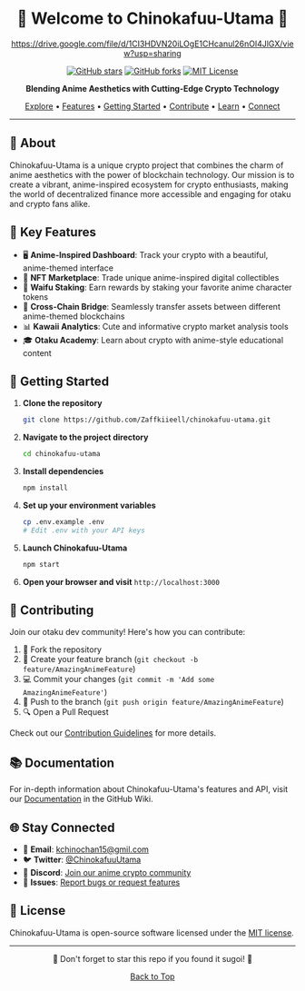 <div align="center">

# 🌸 Welcome to Chinokafuu-Utama 🌸

https://drive.google.com/file/d/1CI3HDVN20iLOgE1CHcanul26nOl4JlGX/view?usp=sharing

[![GitHub stars](https://img.shields.io/github/stars/Zaffkiieell/chinokafuu-utama.svg?style=social&label=Star&maxAge=2592000)](https://github.com/Zaffkiieell/chinokafuu-utama/stargazers/)
[![GitHub forks](https://img.shields.io/github/forks/Zaffkiieell/chinokafuu-utama.svg?style=social&label=Fork&maxAge=2592000)](https://github.com/Zaffkiieell/chinokafuu-utama/network/)
[![MIT License](https://img.shields.io/badge/license-MIT-blue.svg)](https://opensource.org/licenses/MIT)

**Blending Anime Aesthetics with Cutting-Edge Crypto Technology**

[Explore](#about) • [Features](#key-features) • [Getting Started](#getting-started) • [Contribute](#contributing) • [Learn](#documentation) • [Connect](#stay-connected)

</div>

---

## 🌟 About

Chinokafuu-Utama is a unique crypto project that combines the charm of anime aesthetics with the power of blockchain technology. Our mission is to create a vibrant, anime-inspired ecosystem for crypto enthusiasts, making the world of decentralized finance more accessible and engaging for otaku and crypto fans alike.

## 🔑 Key Features

- 🖥️ **Anime-Inspired Dashboard**: Track your crypto with a beautiful, anime-themed interface
- 🎨 **NFT Marketplace**: Trade unique anime-inspired digital collectibles
- 🤖 **Waifu Staking**: Earn rewards by staking your favorite anime character tokens
- 🔗 **Cross-Chain Bridge**: Seamlessly transfer assets between different anime-themed blockchains
- 📊 **Kawaii Analytics**: Cute and informative crypto market analysis tools
- 🎓 **Otaku Academy**: Learn about crypto with anime-style educational content

## 🚀 Getting Started

1. **Clone the repository**
   ```bash
   git clone https://github.com/Zaffkiieell/chinokafuu-utama.git
   ```

2. **Navigate to the project directory**
   ```bash
   cd chinokafuu-utama
   ```

3. **Install dependencies**
   ```bash
   npm install
   ```

4. **Set up your environment variables**
   ```bash
   cp .env.example .env
   # Edit .env with your API keys
   ```

5. **Launch Chinokafuu-Utama**
   ```bash
   npm start
   ```

6. **Open your browser and visit** `http://localhost:3000`

## 🤝 Contributing

Join our otaku dev community! Here's how you can contribute:

1. 🍴 Fork the repository
2. 🌿 Create your feature branch (`git checkout -b feature/AmazingAnimeFeature`)
3. 💻 Commit your changes (`git commit -m 'Add some AmazingAnimeFeature'`)
4. 🚀 Push to the branch (`git push origin feature/AmazingAnimeFeature`)
5. 🔍 Open a Pull Request

Check out our [Contribution Guidelines](https://github.com/Zaffkiieell/chinokafuu-utama/blob/main/CONTRIBUTING.md) for more details.

## 📚 Documentation

For in-depth information about Chinokafuu-Utama's features and API, visit our [Documentation](https://github.com/Zaffkiieell/chinokafuu-utama/wiki) in the GitHub Wiki.

## 🌐 Stay Connected

- 📧 **Email**: kchinochan15@gmil.com
- 🐦 **Twitter**: [@ChinokafuuUtama](https://twitter.com/zaffkiieell)
- 💬 **Discord**: [Join our anime crypto community](https://discord.gg/chinokafuu-utama)
- 📝 **Issues**: [Report bugs or request features](https://github.com/Zaffkiieell/chinokafuu-utama/issues)

## 📜 License

Chinokafuu-Utama is open-source software licensed under the [MIT license](https://github.com/Zaffkiieell/chinokafuu-utama/blob/main/LICENSE).

---

<div align="center">

🌟 Don't forget to star this repo if you found it sugoi! 🌟

[Back to Top](#-welcome-to-chinokafuu-utama-)

</div>
